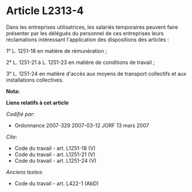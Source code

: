# Article L2313-4

Dans les entreprises utilisatrices, les salariés temporaires peuvent faire présenter par les délégués du personnel de ces
entreprises leurs réclamations intéressant l'application des dispositions des articles : 

1° L. 1251-18 en matière de rémunération ; 

2° L. 1251-21 à L. 1251-23 en matière de conditions de travail ; 

3° L. 1251-24 en matière d'accès aux moyens de transport collectifs et aux installations collectives.

**Nota:**



**Liens relatifs à cet article**

_Codifié par_:

  - Ordonnance 2007-329 2007-03-12 JORF 13 mars 2007

_Cite_:

  - Code du travail - art. L1251-18 (V)
  - Code du travail - art. L1251-21 (V)
  - Code du travail - art. L1251-24 (V)

_Anciens textes_:

  - Code du travail - art. L422-1 (AbD)
